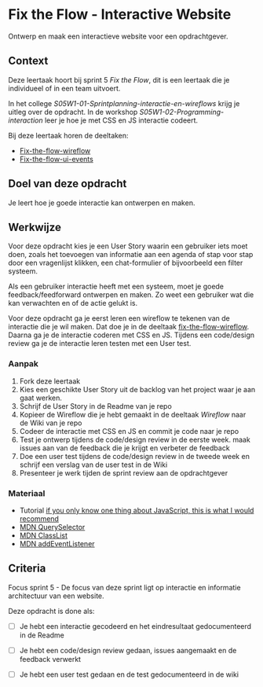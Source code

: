 
# Fix the Flow - Interactive Website

Ontwerp en maak een interactieve website voor een opdrachtgever.

## Context

Deze leertaak hoort bij sprint 5 _Fix the Flow_, dit is een leertaak die je individueel of in een team uitvoert.

In het college _S05W1-01-Sprintplanning-interactie-en-wireflows_ krijg je uitleg over de opdracht. In de workshop _S05W1-02-Programming-interaction_ leer je hoe je met CSS en JS interactie codeert.

Bij deze leertaak horen de deeltaken:
- [Fix-the-flow-wireflow](https://github.com/fdnd-task/fix-the-flow-wireflow)
- [Fix-the-flow-ui-events](https://github.com/fdnd-task/fix-the-flow-ui-events) 

## Doel van deze opdracht

Je leert hoe je goede interactie kan ontwerpen en maken. 

## Werkwijze

Voor deze opdracht kies je een User Story waarin een gebruiker iets moet doen, zoals het toevoegen van informatie aan een agenda of stap voor stap door een vragenlijst klikken, een chat-formulier of bijvoorbeeld een filter systeem. 

Als een gebruiker interactie heeft met een systeem, moet je goede feedback/feedforward ontwerpen en maken. Zo weet een gebruiker wat die kan verwachten en of de actie gelukt is. 

Voor deze opdracht ga je eerst leren een wireflow te tekenen van de interactie die je wil maken. Dat doe je in de deeltaak [fix-the-flow-wireflow](https://github.com/fdnd-task/fix-the-flow-wireflow). Daarna ga je de interactie coderen met CSS en JS. Tijdens een code/design review ga je de interactie leren testen met een User test. 

### Aanpak

1. Fork deze leertaak
2. Kies een geschikte User Story uit de backlog van het project waar je aan gaat werken. 
3. Schrijf de User Story in de Readme van je repo
4. Kopieer de Wireflow die je hebt gemaakt in de deeltaak _Wireflow_ naar de Wiki van je repo
5. Codeer de interactie met CSS en JS en commit je code naar je repo
6. Test je ontwerp tijdens de code/design review in de eerste week. maak issues aan van de feedback die je krijgt en verbeter de feedback
7. Doe een user test tijdens de code/design review in de tweede week en schrijf een verslag van de user test in de Wiki 
8. Presenteer je werk tijden de sprint review aan de opdrachtgever

### Materiaal

- Tutorial  [if you only know one thing about JavaScript, this is what I would recommend](https://css-tricks.com/video-screencasts/150-hey-designers-know-one-thing-javascript-recommend/)
- [MDN QuerySelector](https://developer.mozilla.org/en-US/docs/Web/API/Document/querySelector)
- [MDN ClassList](https://developer.mozilla.org/en-US/docs/Web/API/Element/classList) 
- [MDN addEventListener](https://developer.mozilla.org/en-US/docs/Web/API/EventTarget/addEventListener)

## Criteria

Focus sprint 5 - De focus van deze sprint ligt op interactie en informatie architectuur van een website.

Deze opdracht is done als:

- [ ] Je hebt een interactie gecodeerd en het eindresultaat gedocumenteerd in de Readme
- [ ] Je hebt een code/design review gedaan, issues aangemaakt en de feedback verwerkt
- [ ] Je hebt een user test gedaan en de test gedocumenteerd in de wiki

